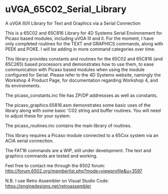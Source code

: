 # uVGA_65C02_Serial_Library
A uVGA III/II Library for Text and Graphics via a Serial Connection

This is a 65C02 and 65C816 Library for 4D Systems Serial Environement for Picaso based modules, including uVGA III and II. 
For the moment, I have only completed routines for the TEXT and GRAPHICS commands, along with PEEK and POKE. I will be adding
in more command categories over time.

This library provides constants and routines for the 65C02 and 65C816 (and 65C265) based processors and demonstrates how to use them, 
to ease communication with Picaso based modules when using the module configured for Serial. Please refer to the 4D Systems 
website, namingly the Workshop 4 Product Page, for documentation regarding Workshop 4, and its environments.

The picaso_constants.inc file has ZP/DP addressses as well as constants.

The picaso_graphics.65816.asm demonstrates some basic uses of the library along with some basic 'C02 string and buffer routines.
You will need to adjust these for your system.

The picaso_routines.inc contains the main library of routines.

This library requires a Picaso module connected to a 65Cxx system via an ACIA serial connection. 

The FAT16 commands are a WIP, still under development. The text and graphics commands are tested and working. 

Feel free to contact me through the 6502 forum: http://forum.6502.org/memberlist.php?mode=viewprofile&u=3597

N.B. I use Retro Assembler on Visual Studio Code: https://enginedesigns.net/retroassembler

